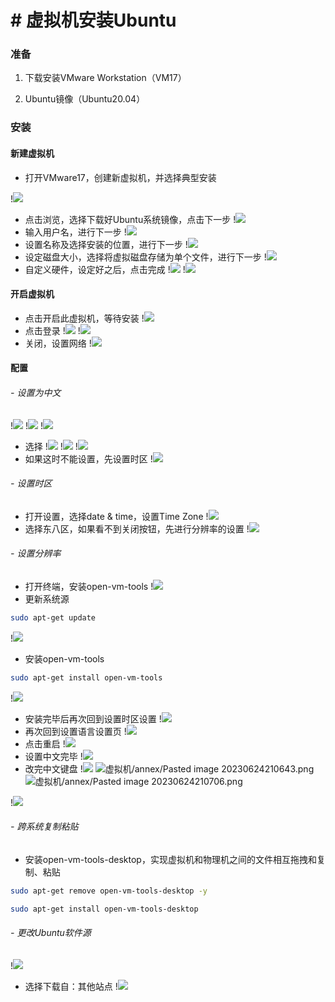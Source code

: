 # # 虚拟机安装Ubuntu

### 准备

1. 下载安装VMware Workstation（VM17）
    
2. Ubuntu镜像（Ubuntu20.04）
### 安装
#### 新建虚拟机
- 打开VMware17，创建新虚拟机，并选择典型安装

!![](../static/annex/Pasted%20image%2020230624203959.png)

- 点击浏览，选择下载好Ubuntu系统镜像，点击下一步
!![](../static/annex/Pasted%20image%2020230624203900.png)
- 输入用户名，进行下一步
!![](../static/annex/Pasted%20image%2020230624204207.png)
- 设置名称及选择安装的位置，进行下一步
!![](../static/annex/Pasted%20image%2020230624204410.png)
- 设定磁盘大小，选择将虚拟磁盘存储为单个文件，进行下一步
!![](../static/annex/Pasted%20image%2020230624204512.png)
- 自定义硬件，设定好之后，点击完成
!![](../static/annex/Pasted%20image%2020230624204620.png)
!![](../static/annex/Pasted%20image%2020230624204746.png)
#### 开启虚拟机
- 点击开启此虚拟机，等待安装
!![](../static/annex/Pasted%20image%2020230624204916.png)
- 点击登录
!![](../static/annex/Pasted%20image%2020230624210035.png)
!![](../static/annex/Pasted%20image%2020230624210128.png)
- 关闭，设置网络
!![](../static/annex/Pasted%20image%2020230624211352.png)
#### 配置
###### - 设置为中文
!![](../static/annex/Pasted%20image%2020230624210223.png)
!![](../static/annex/Pasted%20image%2020230624211631.png)
!![](../static/annex/Pasted%20image%2020230624211817.png)
- 选择
!![](../static/annex/Pasted%20image%2020230624211946.png)
!![](../static/annex/Pasted%20image%2020230624212053.png)
!![](../static/annex/Pasted%20image%2020230624212449.png)
- 如果这时不能设置，先设置时区
!![](../static/annex/Pasted%20image%2020230624212747.png)
###### - 设置时区
- 打开设置，选择date & time，设置Time Zone
!![](../static/annex/Pasted%20image%2020230624213421.png)
- 选择东八区，如果看不到关闭按钮，先进行分辨率的设置
!![](../static/annex/Pasted%20image%2020230624214031.png)
###### - 设置分辨率
- 打开终端，安装open-vm-tools
!![](../static/annex/Pasted%20image%2020230624214225.png)
- 更新系统源
```bash
sudo apt-get update
```
!![](../static/annex/Pasted%20image%2020230624214419.png)
- 安装open-vm-tools
```bash
sudo apt-get install open-vm-tools
```
!![](../static/annex/Pasted%20image%2020230624214555.png)
- 安装完毕后再次回到设置时区设置
!![](../static/annex/Pasted%20image%2020230624214724.png)
- 再次回到设置语言设置页
!![](../static/annex/Pasted%20image%2020230624214821.png)
- 点击重启
!![](../static/annex/Pasted%20image%2020230624214833.png)
- 设置中文完毕
!![](../static/annex/Pasted%20image%2020230624215015.png)
- 改完中文键盘
!![](../static/annex/Pasted%20image%2020230624210551.png)
![虚拟机/annex/Pasted image 20230624210643.png](%E8%99%9A%E6%8B%9F%E6%9C%BA/annex/Pasted%20image%2020230624210643.png)
![虚拟机/annex/Pasted image 20230624210706.png](%E8%99%9A%E6%8B%9F%E6%9C%BA/annex/Pasted%20image%2020230624210706.png)

!![](../static/annex/Pasted%20image%2020230624210803.png)
###### - 跨系统复制粘贴
- 安装open-vm-tools-desktop，实现虚拟机和物理机之间的文件相互拖拽和复制、粘贴
```bash
sudo apt-get remove open-vm-tools-desktop -y
```
```bash
sudo apt-get install open-vm-tools-desktop
```
###### -  更改Ubuntu软件源
!![](../static/annex/Pasted%20image%2020230624220950.png)
- 选择下载自：其他站点
!![](../static/annex/Pasted%20image%2020230624221153.png)